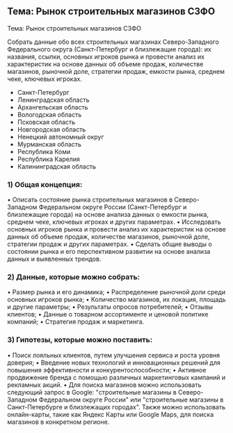 ## Тема: Рынок строительных магазинов СЗФО

Тема: Рынок строительных магазинов СЗФО

Собрать данные обо всех строительных магазинах Северо-Западного Федерального округа (Санкт-Петербург и близлежащие города): их названия, ссылки, основных игроков рынка и провести анализ их характеристик на основе данных об объеме продаж, количестве магазинов, рыночной доле, стратегии продаж, емкости рынка, среднем чеке, ключевых игроках.

* Санкт-Петербург
* Ленинградская область
* Архангельская область
* Вологодская область
* Псковская область
* Новгородская область
* Ненецкий автономный округ
* Мурманская область
* Республика Коми
* Республика Карелия
* Калининградская область

### 1) Общая концепция:
•	Описать состояние рынка строительных магазинов в Северо-Западном Федеральном округе России (Санкт-Петербург и близлежащие города) на основе анализа данных о емкости рынка, среднем чеке, ключевых игроках и других параметрах.
•	Исследовать основных игроков рынка и провести анализ их характеристик на основе данных об объеме продаж, количестве магазинов, рыночной доле, стратегии продаж и других параметрах.
•	Сделать общие выводы о состоянии рынка и его перспективном развитии на основе анализа данных и выявленных трендов.

### 2) Данные, которые можно собрать:
•	Размер рынка и его динамика;
•	Распределение рыночной доли среди основных игроков рынка;
•	Количество магазинов, их локация, площадь и другие параметры;
•	Результаты опросов потребителей;
•	Отзывы клиентов;
•	Данные о товарном ассортименте и ценовой политике компаний;
•	Стратегия продаж и маркетинга.

### 3) Гипотезы, которые можно поставить:
•	Поиск лояльных клиентов, путем улучшения сервиса и роста уровня доверия;
•	Введение новых технологий и инновационных решений для повышения эффективности и конкурентоспособности;
•	Активное продвижение бренда с помощью различных маркетинговых кампаний и рекламных акций.
•	Для поиска магазинов можно использовать следующий запрос в Google: "строительные магазины в Северо-Западном Федеральном округе России" или "строительные магазины в Санкт-Петербурге и близлежащих городах". Также можно использовать онлайн-карты, такие как Яндекс Карты или Google Maps, для поиска магазинов в конкретном регионе.
